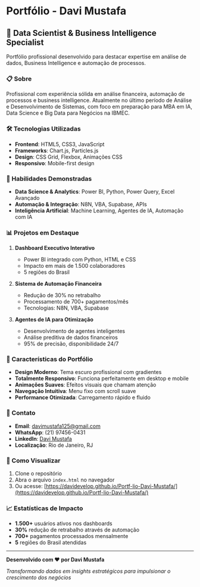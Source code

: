 # Portfólio - Davi Mustafa

## 🚀 Data Scientist & Business Intelligence Specialist

Portfólio profissional desenvolvido para destacar expertise em análise de dados, Business Intelligence e automação de processos.

### 📋 Sobre

Profissional com experiência sólida em análise financeira, automação de processos e business intelligence. Atualmente no último período de Análise e Desenvolvimento de Sistemas, com foco em preparação para MBA em IA, Data Science e Big Data para Negócios na IBMEC.

### 🛠️ Tecnologias Utilizadas

- **Frontend**: HTML5, CSS3, JavaScript
- **Frameworks**: Chart.js, Particles.js
- **Design**: CSS Grid, Flexbox, Animações CSS
- **Responsivo**: Mobile-first design

### 🎯 Habilidades Demonstradas

- **Data Science & Analytics**: Power BI, Python, Power Query, Excel Avançado
- **Automação & Integração**: N8N, VBA, Supabase, APIs
- **Inteligência Artificial**: Machine Learning, Agentes de IA, Automação com IA

### 📊 Projetos em Destaque

1. **Dashboard Executivo Interativo**
   - Power BI integrado com Python, HTML e CSS
   - Impacto em mais de 1.500 colaboradores
   - 5 regiões do Brasil

2. **Sistema de Automação Financeira**
   - Redução de 30% no retrabalho
   - Processamento de 700+ pagamentos/mês
   - Tecnologias: N8N, VBA, Supabase

3. **Agentes de IA para Otimização**
   - Desenvolvimento de agentes inteligentes
   - Análise preditiva de dados financeiros
   - 95% de precisão, disponibilidade 24/7

### 🎨 Características do Portfólio

- **Design Moderno**: Tema escuro profissional com gradientes
- **Totalmente Responsivo**: Funciona perfeitamente em desktop e mobile
- **Animações Suaves**: Efeitos visuais que chamam atenção
- **Navegação Intuitiva**: Menu fixo com scroll suave
- **Performance Otimizada**: Carregamento rápido e fluido

### 📱 Contato

- **Email**: davimustafa125@gmail.com
- **WhatsApp**: (21) 97456-0431
- **LinkedIn**: [Davi Mustafa](https://www.linkedin.com/in/davi-mustaf%C3%A1-73a58720b/)
- **Localização**: Rio de Janeiro, RJ

### 🚀 Como Visualizar

1. Clone o repositório
2. Abra o arquivo `index.html` no navegador
3. Ou acesse: [https://davidevelop.github.io/Portf-lio-Davi-Mustafa/](https://davidevelop.github.io/Portf-lio-Davi-Mustafa/)

### 📈 Estatísticas de Impacto

- **1.500+** usuários ativos nos dashboards
- **30%** redução de retrabalho através de automação
- **700+** pagamentos processados mensalmente
- **5** regiões do Brasil atendidas

---

**Desenvolvido com ❤️ por Davi Mustafa**

*Transformando dados em insights estratégicos para impulsionar o crescimento dos negócios*
